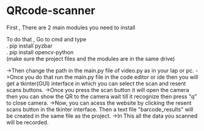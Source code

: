 # QRcode-scanner
First , There are 2 main modules you need to install

To do that , Go to cmd and type\
 . pip install pyzbar\
 . pip install opencv-python\
 (make sure the project files and the modules are in the same drive)
  
->Then change the path in the main.py file of video.py as in your lap or pc.
->Once you do that run the main.py file in the code editor or ide then you will get a tkinter(GUI) interface in which you can select the scan and resent scans buttons.
->Once you press the scan button it will open the camera then you can show the QR to the camera wait till it recognize then press "q" to close camera.
->Now, you can acess the website by clicking the resent scans button in the tkinter interface. Then a text file "barcode_results" will be created in the same file as the project.
->In This all the data you scanned will be recorded.
